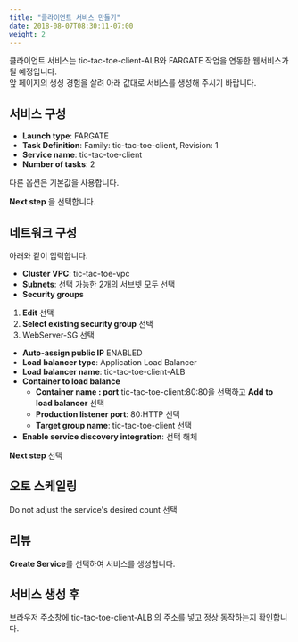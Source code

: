 ```yaml
---
title: "클라이언트 서비스 만들기"
date: 2018-08-07T08:30:11-07:00
weight: 2
---
```


클라이언트 서비스는 tic-tac-toe-client-ALB와 FARGATE 작업을 연동한 웹서비스가 될 예정입니다.<br>
앞 페이지의 생성 경험을 살려 아래 값대로 서비스를 생성해 주시기 바랍니다.

## 서비스 구성

* **Launch type**: FARGATE
* **Task Definition**: Family: tic-tac-toe-client, Revision: 1
* **Service name**: tic-tac-toe-client
* **Number of tasks**: 2

다른 옵션은 기본값을 사용합니다.

**Next step** 을 선택합니다.


## 네트워크 구성

아래와 같이 입력합니다.

* **Cluster VPC**: tic-tac-toe-vpc
* **Subnets**: 선택 가능한 2개의 서브넷 모두 선택
* **Security groups**
 1. **Edit** 선택
 1. **Select existing security group** 선택
 1. WebServer-SG 선택
* **Auto-assign public IP** ENABLED
* **Load balancer type**: Application Load Balancer
* **Load balancer name**: tic-tac-toe-client-ALB
* **Container to load balance**
   * **Container name : port** tic-tac-toe-client:80:80을 선택하고 **Add to load balancer** 선택
   * **Production listener port**: 80:HTTP 선택
   * **Target group name**: tic-tac-toe-client 선택
* **Enable service discovery integration**: 선택 해체

**Next step** 선택

## 오토 스케일링

Do not adjust the service's desired count 선택

## 리뷰

**Create Service**를 선택하여 서비스를 생성합니다.


## 서비스 생성 후

브라우저 주소창에 tic-tac-toe-client-ALB 의 주소를 넣고 정상 동작하는지 확인합니다.
